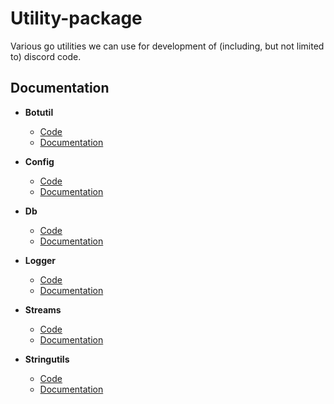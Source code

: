# Utility-package
Various go utilities we can use for development of (including, but not limited to) discord code.  
  
  
## Documentation
- **Botutil**  
  - [Code](https://github.com/NewCircuit/utilpkg/tree/production/botutil)  
  - [Documentation](https://godoc.org/github.com/NewCircuit/utilpkg/botutil)    
  
- **Config**  
  - [Code](https://github.com/NewCircuit/utilpkg/tree/production/config)  
  - [Documentation](https://godoc.org/github.com/NewCircuit/utilpkg/config)  
    
- **Db**  
  - [Code](https://github.com/NewCircuit/utilpkg/tree/production/db)  
  - [Documentation](https://godoc.org/github.com/NewCircuit/utilpkg/db)  
    
- **Logger**
  - [Code](https://github.com/NewCircuit/utilpkg/tree/production/logger)  
  - [Documentation](https://godoc.org/github.com/NewCircuit/utilpkg/logger)  
    
- **Streams**
  - [Code](https://github.com/NewCircuit/utilpkg/blob/production/streams)  
  - [Documentation](https://godoc.org/github.com/NewCircuit/utilpkg/streams)  
    
- **Stringutils**
  - [Code](https://github.com/NewCircuit/utilpkg/blob/production/stringutil)  
  - [Documentation](https://godoc.org/github.com/NewCircuit/utilpkg/stringutil)    
  